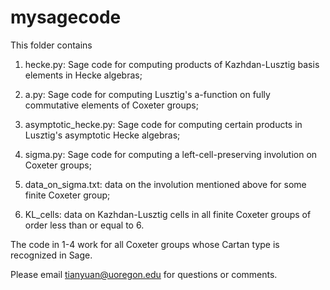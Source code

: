 # mysagecode

This folder contains 

1. hecke.py: Sage code for computing products of Kazhdan-Lusztig basis elements
   in Hecke algebras;

2. a.py: Sage code for computing Lusztig's a-function on fully
   commutative elements of Coxeter groups;

3. asymptotic_hecke.py: Sage code for computing certain products in Lusztig's 
   asymptotic Hecke algebras;

4. sigma.py: Sage code for computing a left-cell-preserving involution on Coxeter groups;

5. data_on_sigma.txt: data on the involution mentioned above for some finite Coxeter group;

6. KL_cells: data on Kazhdan-Lusztig cells in all finite Coxeter
   groups of order less than or equal to 6.

The code in 1-4 work for all Coxeter groups whose Cartan type is recognized in
Sage. 

Please email tianyuan@uoregon.edu for questions or comments.

